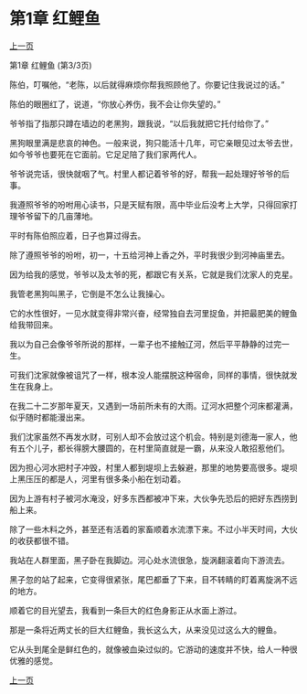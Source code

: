 <h1>第1章   红鲤鱼</h1>
            <div><a href="./1_%E7%AC%AC1%E7%AB%A0_%E7%BA%A2%E9%B2%A4%E9%B1%BC.md">上一页</a></div>
            <div><p>第1章   红鲤鱼 (第3/3页)</p><p>陈伯，叮嘱他，“老陈，以后就得麻烦你帮我照顾他了。你要记住我说过的话。”</p><p>陈伯的眼圈红了，说道，“你放心养伤，我不会让你失望的。”</p><p>爷爷指了指那只蹲在墙边的老黑狗，跟我说，“以后我就把它托付给你了。”</p><p>黑狗眼里满是悲哀的神色。一般来说，狗只能活十几年，可它亲眼见过太爷去世，如今爷爷也要死在它面前。它足足陪了我们家两代人。</p><p>爷爷说完话，很快就咽了气。村里人都记着爷爷的好，帮我一起处理好爷爷的后事。</p><p>我遵照爷爷的吩咐用心读书，只是天赋有限，高中毕业后没考上大学，只得回家打理爷爷留下的几亩薄地。</p><p>平时有陈伯照应着，日子也算过得去。</p><p>除了遵照爷爷的吩咐，初一，十五给河神上香之外，平时我很少到河神庙里去。</p><p>因为给我的感觉，爷爷以及太爷的死，都跟它有关系，它就是我们沈家人的克星。</p><p>我管老黑狗叫黑子，它倒是不怎么让我操心。</p><p>它的水性很好，一见水就变得非常兴奋，经常独自去河里捉鱼，并把最肥美的鲤鱼给我带回来。</p><p>我以为自己会像爷爷所说的那样，一辈子也不接触辽河，然后平平静静的过完一生。</p><p>可我们沈家就像被诅咒了一样，根本没人能摆脱这种宿命，同样的事情，很快就发生在我身上。</p><p>在我二十二岁那年夏天，又遇到一场前所未有的大雨。辽河水把整个河床都灌满，似乎随时都能漫出来。</p><p>我们沈家虽然不再发水财，可别人却不会放过这个机会。特别是刘德海一家人，他有五个儿子，都长得膀大腰圆的，在村里简直就是一霸，从来没人敢招惹他们。</p><p>因为担心河水把村子冲毁，村里人都到堤坝上去躲避，那里的地势要高很多。堤坝上黑压压的都是人，河里有很多条小船在划动着。</p><p>因为上游有村子被河水淹没，好多东西都被冲下来，大伙争先恐后的把好东西捞到船上来。</p><p>除了一些木料之外，甚至还有活着的家畜顺着水流漂下来。不过小半天时间，大伙的收获都很不错。</p><p>我站在人群里面，黑子卧在我脚边。河心处水流很急，旋涡翻滚着向下游流去。</p><p>黑子忽的站了起来，它变得很紧张，尾巴都垂了下来，目不转睛的盯着离旋涡不远的地方。</p><p>顺着它的目光望去，我看到一条巨大的红色身影正从水面上游过。</p><p>那是一条将近两丈长的巨大红鲤鱼，我长这么大，从来没见过这么大的鲤鱼。</p><p>它从头到尾全是鲜红色的，就像被血染过似的。它游动的速度并不快，给人一种很优雅的感觉。</p></div>
            <div><a href="./1_%E7%AC%AC1%E7%AB%A0_%E7%BA%A2%E9%B2%A4%E9%B1%BC.md">上一页</a></div>